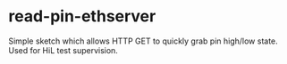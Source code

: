 # read-pin-ethserver
Simple sketch which allows HTTP GET to quickly grab pin high/low state. Used for HiL test supervision.

